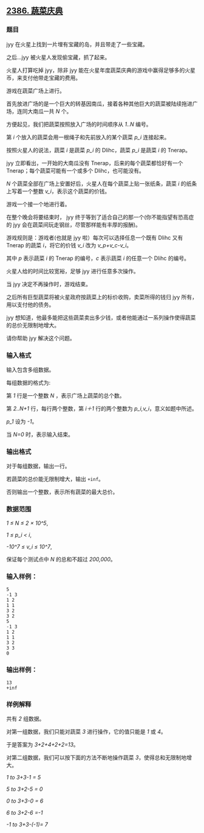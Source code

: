 ## [2386. 蔬菜庆典](https://www.acwing.com/problem/content/2388/)

### 题目

jyy 在火星上找到一片埋有宝藏的岛，并且带走了一些宝藏。

之后…jyy 被火星人发现偷宝藏，抓了起来。

火星人打算吃掉 jyy，除非 jyy 能在火星年度蔬菜庆典的游戏中赢得足够多的火星币，来支付他带走宝藏的费用。

游戏在蔬菜广场上进行。

首先放进广场的是一个巨大的转基因南瓜，接着各种其他巨大的蔬菜被陆续拖进广场，连同大南瓜一共 *N* 个。

方便起见，我们把蔬菜按照放入广场的时间顺序从 *1..N* 编号。

第 *i* 个放入的蔬菜会用一根绳子和先前放入的某个蔬菜 *p_i* 连接起来。

按照火星人的说法，蔬菜 *i* 是蔬菜 *p_i* 的 Dlihc，蔬菜 *p_i* 是蔬菜 *i* 的 Tnerap。

jyy 立即看出，一开始的大南瓜没有 Tnerap，后来的每个蔬菜都恰好有一个 Tnerap；每个蔬菜可能有一个或多个 Dlihc，也可能没有。

*N* 个蔬菜全部在广场上安置好后，火星人在每个蔬菜上贴一张纸条，蔬菜 *i* 的纸条上写着一个整数 *v_i*，表示这个蔬菜的价钱。

游戏一个接一个地进行着。

在整个晚会将要结束时， jyy 终于等到了适合自己的那一个(你不能指望有恐高症的 jyy 会在蔬菜间玩走钢丝，尽管那样能有丰厚的报酬)。

游戏规则是：游戏者(也就是 jyy 啦）每次可以选择任息一个既有 Dlihc 又有 Tnerap 的蔬菜 *i*，将它的价钱 *v_i* 改为 *v_p+v_c-v_i*。

其中 *p* 表示蔬菜 *i* 的 Tnerap 的编号，*c* 表示蔬菜 *i* 的任意一个 Dlihc 的编号。

火星人给的时间比较宽裕，足够 jyy 进行任意多次操作。

当 jyy 决定不再操作时，游戏结束。

之后所有巨型蔬菜将被火星政府按蔬菜上的标价收购，卖菜所得的钱归 jyy 所有，用以支付他的债务。

jyy 想知道，他最多能把这些蔬菜卖出多少钱，或者他能通过一系列操作使得蔬菜的总价无限制地增大。

请你帮助 jyy 解决这个问题。

### 输入格式

输入包含多组数据。

每组数据的格式为:

第 *1* 行是一个整数 *N* ，表示广场上蔬菜的总个数。

第 *2..N+1* 行，每行两个整数，第 *i＋1* 行的两个整数为 *p_i,v_i*，意义如题中所述。

*p_1* 设为 *-1*。

当 *N=0* 时，表示输入结束。

### 输出格式

对于每组数据，输出一行。

若蔬菜的总价能无限制增大，输出 `+inf`。

否则输出一个整数，表示所有蔬菜的最大总价。

### 数据范围

*1 ≤ N ≤ 2 × 10^5*,

*1 ≤ p_i < i*,

*-10^7 ≤ v_i ≤ 10^7*,

保证每个测试点中 *N* 的总和不超过 *200,000*。

### 输入样例：

```
5
-1 3
1 2
1 1
3 2
3 2
5
-1 3
1 2
1 1
3 2
3 3
0
```

### 输出样例：

```
13
+inf
```

### 样例解释

共有 *2* 组数据。

对第一组数据，我们只能对蔬菜 *3* 进行操作，它的值只能是 *1* 或 *4*。

于是答案为 *3+2+4+2+2=13*。

对第二组数据，我们可以按下面的方法不断地操作蔬菜 *3*，使得总和无限制地增大。

*1 to 3+3-1 = 5*

*5 to 3+2-5 = 0*

*0 to 3+3-0 = 6*

*6 to 3+2-6 =-1*

*-1 to 3+3-(-1)= 7*
